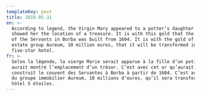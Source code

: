 ```yaml
---
templateKey: post
title: 2019.05.31
en: >-
  According to legend, the Virgin Mary appeared to a potter’s daughter and
  showed her the location of a treasure. It is with this gold that the Convent
  of the Servants in Borba was built from 1604. It is with the gold of the real
  estate group Aureum, 10 million euros, that it will be transformed into a
  five-star hotel.
fr: >-
  Selon la légende, la vierge Marie serait apparue à la fille d’un potier et lui
  aurait montré l’emplacement d’un trésor. C’est avec cet or qu’aurait été
  construit le couvent des Servantes à Borba à partir de 1604. C’est avec l’or
  du groupe immobilier Aureum, 10 millions d’euros, qu’il sera transformé en
  hôtel 5 étoiles.
---
```


